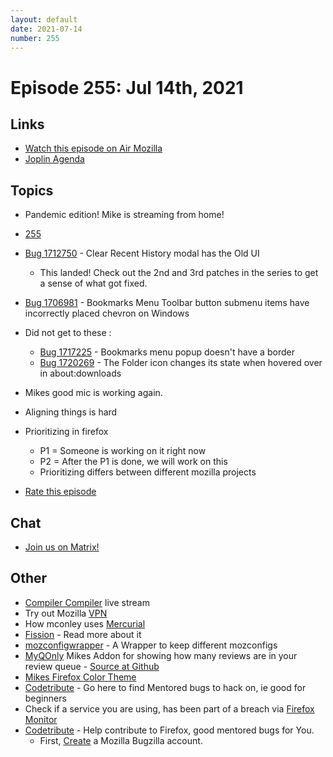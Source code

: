 ```yaml
---
layout: default
date: 2021-07-14
number: 255
---
```


# Episode 255: Jul 14th, 2021

## Links
* [Watch this episode on Air Mozilla](https://mzl.la/joy-of-coding-2021-07-14)
* [Joplin Agenda](https://mikeconley.ca/joc/agendas/Episode-0255.html)

## Topics
* Pandemic edition! Mike is streaming from home!
* [255](https://en.wikipedia.org/wiki/255_(number))
* [Bug 1712750](https://bugzilla.mozilla.org/show_bug.cgi?id=1712750) - Clear Recent History modal has the Old UI
  - This landed! Check out the 2nd and 3rd patches in the series to get a sense of what got fixed.
* [Bug 1706981](https://bugzilla.mozilla.org/show_bug.cgi?id=1712750) - Bookmarks Menu Toolbar button submenu items have incorrectly placed chevron on Windows
* Did not get to these : 
  - [Bug 1717225](https://bugzilla.mozilla.org/show_bug.cgi?id=1717225) - Bookmarks menu popup doesn't have a border
  - [Bug 1720269](https://bugzilla.mozilla.org/show_bug.cgi?id=1720269) - The Folder icon changes its state when hovered over in about:downloads
* Mikes good mic is working again.
* Aligning things is hard
* Prioritizing in firefox
  - P1 = Someone is working on it right now
  - P2 = After the P1 is done, we will work on this
  - Prioritizing differs between different mozilla projects

* [Rate this episode](https://forms.gle/ydGh69eTMf1v5MsF6)

## Chat
* [Join us on Matrix!](https://matrix.to/#/!enWuAmKDOEEPYejXRk:mozilla.org?via=mozilla.org&via=raim.ist)

## Other
* [Compiler Compiler](https://www.twitch.tv/codehag) live stream
* Try out Mozilla [VPN](https://vpn.mozilla.org/)
* How mconley uses [Mercurial](https://mikeconley.github.io/documents/How_mconley_uses_Mercurial_for_Mozilla_code)
* [Fission](https://firefox-source-docs.mozilla.org/dom/dom/Fission.html) - Read more about it
* [mozconfigwrapper](https://github.com/ahal/mozconfigwrapper) - A Wrapper to keep different mozconfigs
* [MyQOnly](https://addons.mozilla.org/en-US/firefox/addon/myqonly/) Mikes Addon for showing how many reviews are in your review queue - [Source at Github](https://github.com/mikeconley/myqonly)
* [Mikes Firefox Color Theme](https://addons.mozilla.org/en-US/firefox/addon/electricbluegaloo/)
* [Codetribute](https://codetribute.mozilla.org/) - Go here to find Mentored bugs to hack on, ie good for beginners
* Check if a service you are using, has been part of a breach via [Firefox Monitor](https://monitor.firefox.com/breaches)
* [Codetribute](https://codetribute.mozilla.org/) - Help contribute to Firefox, good mentored bugs for You.
  - First, [Create](https://bugzilla.mozilla.org/createaccount.cgi) a Mozilla Bugzilla account.

